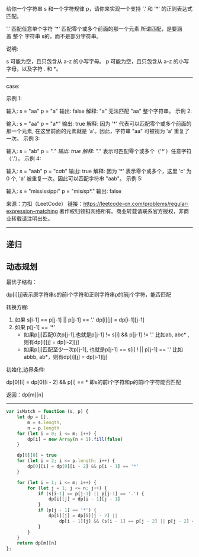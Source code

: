 给你一个字符串 s 和一个字符规律 p，请你来实现一个支持 '.' 和 '*' 的正则表达式匹配。

'.' 匹配任意单个字符
'*' 匹配零个或多个前面的那一个元素
所谓匹配，是要涵盖 整个 字符串 s的，而不是部分字符串。

说明:

s 可能为空，且只包含从 a-z 的小写字母。
p 可能为空，且只包含从 a-z 的小写字母，以及字符 . 和 *。

---

case:

示例 1:

输入:
s = "aa"
p = "a"
输出: false
解释: "a" 无法匹配 "aa" 整个字符串。
示例 2:

输入:
s = "aa"
p = "a*"
输出: true
解释: 因为 '*' 代表可以匹配零个或多个前面的那一个元素, 在这里前面的元素就是 'a'。因此，字符串 "aa" 可被视为 'a' 重复了一次。
示例 3:

输入:
s = "ab"
p = ".*"
输出: true
解释: ".*" 表示可匹配零个或多个（'*'）任意字符（'.'）。
示例 4:

输入:
s = "aab"
p = "c*a*b"
输出: true
解释: 因为 '*' 表示零个或多个，这里 'c' 为 0 个, 'a' 被重复一次。因此可以匹配字符串 "aab"。
示例 5:

输入:
s = "mississippi"
p = "mis*is*p*."
输出: false

来源：力扣（LeetCode）
链接：<https://leetcode-cn.com/problems/regular-expression-matching>
著作权归领扣网络所有。商业转载请联系官方授权，非商业转载请注明出处。

---


## 递归


## 动态规划

最优子结构：

dp[i][j]表示原字符串s的前i个字符和正则字符串p的前j个字符，能否匹配

转换方程:

1. 如果 s[i-1] == p[j-1] || p[j-1] == '.'
    dp[i][j] = dp[i-1][j-1]
2. 如果 p[j-1] == '*'
    - 如果p[j]匹配0次p[j-1],也就是p[j-1] != s[i] && p[j-1] != '.'
      比如ab, abc* ,则有dp[i][j] = dp[i-2][j]
    - 如果p[j]匹配至少一次p[j-1], 也就是p[j-1] == s[i] ! || p[j-1] == '.'
      比如abbb, ab*，则有dp[i][j] = dp[i-1][j]

初始化,边界条件:

dp[0][i] = dp[0][i - 2] && p[i] == *
即s的前i个字符和p的前i个字符能否匹配

返回：dp[m][n]

---

```javascript
var isMatch = function (s, p) {
    let dp = [],
        m = s.length,
        n = p.length
    for (let i = 0; i <= m; i++) {
        dp[i] = new Array(n + 1).fill(false)
    }

    dp[0][0] = true
    for (let i = 2; i <= p.length; i++) {
        dp[0][i] = dp[0][i - 2] && p[i - 1] == '*'
    }

    for (let i = 1; i <= m; i++) {
        for (let j = 1; j <= n; j++) {
            if (s[i-1] == p[j-1] || p[j-1] == '.') {
                dp[i][j] = dp[i - 1][j - 1]
            }
            if (p[j - 1] == '*') {
                dp[i][j] = dp[i][j - 2] ||
                    dp[i - 1][j] && (s[i - 1] == p[j - 2] || p[j - 2] == '.')
            }
        }
    }
    return dp[m][n]
};
```
